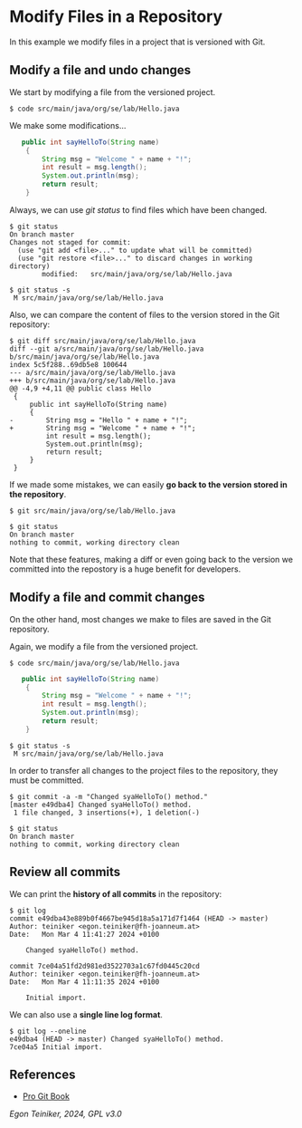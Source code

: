 # Modify Files in a Repository

In this example we modify files in a project that is versioned with Git.

## Modify a file and undo changes 

We start by modifying a file from the versioned project.
```
$ code src/main/java/org/se/lab/Hello.java
```
We make some modifications...

```Java
   public int sayHelloTo(String name)
    {
        String msg = "Welcome " + name + "!";
        int result = msg.length();
        System.out.println(msg);
        return result;
    }
```

Always, we can use *git status* to find files which have been changed.
```
$ git status
On branch master
Changes not staged for commit:
  (use "git add <file>..." to update what will be committed)
  (use "git restore <file>..." to discard changes in working directory)
        modified:   src/main/java/org/se/lab/Hello.java

$ git status -s
 M src/main/java/org/se/lab/Hello.java
```

Also, we can compare the content of files to the version stored in the
Git repository:

```
$ git diff src/main/java/org/se/lab/Hello.java
diff --git a/src/main/java/org/se/lab/Hello.java b/src/main/java/org/se/lab/Hello.java
index 5c5f288..69db5e8 100644
--- a/src/main/java/org/se/lab/Hello.java
+++ b/src/main/java/org/se/lab/Hello.java
@@ -4,9 +4,11 @@ public class Hello
 {
     public int sayHelloTo(String name)
     {
-        String msg = "Hello " + name + "!";
+        String msg = "Welcome " + name + "!";
         int result = msg.length();
         System.out.println(msg);
         return result;
     }
 }
```

If we made some mistakes, we can easily **go back to the version stored 
in the repository**.
```
$ git src/main/java/org/se/lab/Hello.java

$ git status
On branch master
nothing to commit, working directory clean
```

Note that these features, making a diff or even going back to the 
version we committed into the repostory is a huge benefit for developers.


## Modify a file and commit changes 

On the other hand, most changes we make to files are saved in the Git 
repository.

Again, we modify a file from the versioned project.
```
$ code src/main/java/org/se/lab/Hello.java
```

```Java
   public int sayHelloTo(String name)
    {
        String msg = "Welcome " + name + "!";
        int result = msg.length();
        System.out.println(msg);
        return result;
    }
```
```
$ git status -s
 M src/main/java/org/se/lab/Hello.java
```

In order to transfer all changes to the project files to the repository, 
they must be committed.
```
$ git commit -a -m "Changed syaHelloTo() method."
[master e49dba4] Changed syaHelloTo() method.
 1 file changed, 3 insertions(+), 1 deletion(-)

$ git status
On branch master
nothing to commit, working directory clean
```

## Review all commits

We can print the **history of all commits** in the repository:

```
$ git log
commit e49dba43e889b0f4667be945d18a5a171d7f1464 (HEAD -> master)
Author: teiniker <egon.teiniker@fh-joanneum.at>
Date:   Mon Mar 4 11:41:27 2024 +0100

    Changed syaHelloTo() method.

commit 7ce04a51fd2d981ed3522703a1c67fd0445c20cd
Author: teiniker <egon.teiniker@fh-joanneum.at>
Date:   Mon Mar 4 11:11:35 2024 +0100

    Initial import.
```

We can also use a **single line log format**.
```    
$ git log --oneline
e49dba4 (HEAD -> master) Changed syaHelloTo() method.
7ce04a5 Initial import.
```

## References
* [Pro Git Book](https://git-scm.com/book/en/v2)

*Egon Teiniker, 2024, GPL v3.0*
